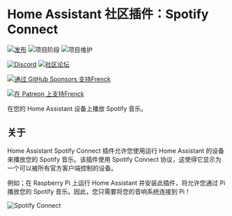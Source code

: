 # Home Assistant 社区插件：Spotify Connect

[![发布][release-shield]][release] ![项目阶段][project-stage-shield] ![项目维护][maintenance-shield]

[![Discord][discord-shield]][discord] [![社区论坛][forum-shield]][forum]

[![通过 GitHub Sponsors 支持Frenck][github-sponsors-shield]][github-sponsors]

[![在 Patreon 上支持Frenck][patreon-shield]][patreon]

在您的 Home Assistant 设备上播放 Spotify 音乐。

## 关于

Home Assistant Spotify Connect 插件允许您使用运行 Home Assistant 的设备来播放您的 Spotify 音乐。该插件使用 Spotify Connect 协议，这使得它显示为一个可以被所有官方客户端控制的设备。

例如；在 Raspberry Pi 上运行 Home Assistant 并安装此插件，将允许您通过 Pi 播放您的 Spotify 音乐。因此，您只需要将您的音响系统连接到 Pi！

![Spotify Connect][screenshot]

[discord-shield]: https://img.shields.io/discord/478094546522079232.svg
[discord]: https://discord.me/hassioaddons
[forum-shield]: https://img.shields.io/badge/community-forum-brightgreen.svg
[forum]: https://community.home-assistant.io/t/home-assistant-community-add-on-spotify-connect/61210?u=frenck
[github-sponsors-shield]: https://frenck.dev/wp-content/uploads/2019/12/github_sponsor.png
[github-sponsors]: https://github.com/sponsors/frenck
[maintenance-shield]: https://img.shields.io/maintenance/yes/2025.svg
[patreon-shield]: https://frenck.dev/wp-content/uploads/2019/12/patreon.png
[patreon]: https://www.patreon.com/frenck
[project-stage-shield]: https://img.shields.io/badge/project%20stage-experimental-yellow.svg
[release-shield]: https://img.shields.io/badge/version-v0.16.1-blue.svg
[release]: https://github.com/hassio-addons/addon-spotify-connect/tree/v0.16.1
[screenshot]: https://github.com/hassio-addons/addon-spotify-connect/raw/main/images/screenshot.png